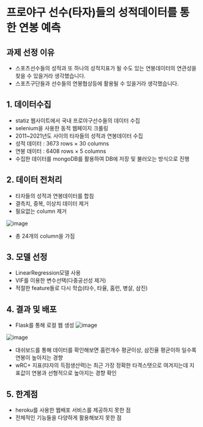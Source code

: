# 프로야구 선수(타자)들의 성적데이터를 통한 연봉 예측

## 과제 선정 이유
- 스포츠선수들의 성적과 또 하나의 성적지표가 될 수도 있는 연봉데이터의 연관성을 찾을 수 있을거라 생각했습니다.
- 스포츠구단들과 선수들의 연봉협상등에 활용될 수 있을거라 생각했습니다.

## 1. 데이터수집
- statiz 웹사이트에서 국내 프로야구선수들의 데이터 수집
- selenium을 사용한 동적 웹페이지 크롤링
- 2011~2021년도 사이의 타자들의 성적과 연봉데이터 수집
- 성적 데이터 : 3673 rows × 30 columns
- 연봉 데이터 : 6408 rows × 5 columns
- 수집한 데이터를 mongoDB를 활용하여 DB에 저장 및 불러오는 방식으로 진행

## 2. 데이터 전처리
- 타자들의 성적과 연봉데이터를 합침
- 결측치, 중복, 이상치 데이터 제거
- 필요없는 column 제거

![image](https://user-images.githubusercontent.com/39218451/221771424-df1a740d-fb4c-40e5-b3d0-0ed250ca31d6.png)
- 총 24개의 column을 가짐

## 3. 모델 선정
- LinearRegression모델 사용
- VIF를 이용한 변수선택(다중공선성 제거)
- 적절한 feature들로 다시 학습(타수, 타율, 홈런, 병살, 삼진)

## 4. 결과 및 배포
- Flask를 통해 로컬 웹 생성
![image](https://user-images.githubusercontent.com/39218451/221772293-a6c998f0-8830-4ea2-bc62-91c62f6fd360.png)

![image](https://user-images.githubusercontent.com/39218451/221772579-0c290392-1524-482e-857d-5564a49c4edf.png)
- 대쉬보드를 통해 데이터를 확인해보면 홈런개수 평균이상, 삼진율 평균이하 일수록 연봉이 높아지는 경향
- wRC+ 지표(타자의 득점생산력)는 최근 가장 정확한 타격스탯으로 여겨지는데 지표값이 연봉과 선형적으로 높아지는 경향 확인

## 5. 한계점
- heroku를 사용한 웹배포 서비스를 제공하지 못한 점
- 전체적인 기능들을 다양하게 활용해보지 못한 점
